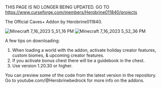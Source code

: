 THIS PAGE IS NO LONGER BEING UPDATED. GO TO https://www.curseforge.com/members/Herobrine011840/projects

The Official Caves+ Addon by Herobrine011840.

![Minecraft 7_16_2023 5_51_16 PM](https://github.com/Herobrine011840/Caves-Plus-Addon-for-Minecraft-Bedrock/assets/139717119/468acc8e-2e3f-4232-a245-4cbfa26e83cb)
![Minecraft 7_16_2023 5_52_36 PM](https://github.com/Herobrine011840/Caves-Plus-Addon-for-Minecraft-Bedrock/assets/139717119/7a814529-d32d-4062-889e-c3628b8ff365)


A few tips on downloading:
1. When loading a world with the addon, activate holiday creator features, custom biomes, & upcoming creator features.
2. If you activate bonus chest there will be a guidebook in the chest.
3. Use version 1.20.30 or higher.

You can preview some of the code from the latest version in the repository.
Go to youtube.com/@Herobrinebedrock for more info on the addons.

